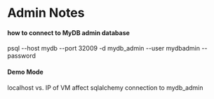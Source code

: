 # Admin Notes 

#### how to connect to MyDB admin database
psql --host mydb --port 32009 -d mydb_admin  --user mydbadmin --password

#### Demo Mode
localhost vs. IP of VM affect sqlalchemy connection to mydb_admin
 
